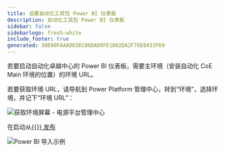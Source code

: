 ```yaml
---
title: 设置自动化工具包 Power BI 仪表板
description: 自动化工具包 Power BI 仪表板
sidebar: false
sidebarlogo: fresh-white
include_footer: true
generated: 38B90FAAAD83EC06DAD9FE1B02DA2F76E8433F69
---
```


若要启动自动化卓越中心的 Power BI 仪表板，需要主环境（安装自动化 CoE Main 环境的位置）的环境 URL。

若要获取环境 URL，请导航到 Power Platform 管理中心，转到“环境”，选择环境，并记下“环境 URL”：

![获取环境屏幕 - 电源平台管理中心](/images/get-environment.png)

在启动从[{{<product-name>}} 发布](https://github.com/microsoft/powercat-automation-kit/releases)

![Power BI 导入示例](/images/power-bi-import.png)
